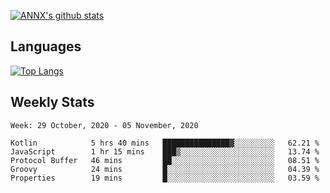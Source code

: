 [![ANNX's github stats](https://github-readme-stats.vercel.app/api?username=NXAN2901&count_private=true&show_icons=true&theme=vue)](https://github.com/NXAN2901)

## Languages
[![Top Langs](https://github-readme-stats.vercel.app/api/top-langs/?username=NXAN2901)](https://github.com/NXAN2901)

## Weekly Stats
<!--START_SECTION:waka-->
```text
Week: 29 October, 2020 - 05 November, 2020

Kotlin            5 hrs 40 mins   ███████████████▓░░░░░░░░░   62.21 % 
JavaScript        1 hr 15 mins    ███▒░░░░░░░░░░░░░░░░░░░░░   13.74 % 
Protocol Buffer   46 mins         ██░░░░░░░░░░░░░░░░░░░░░░░   08.51 % 
Groovy            24 mins         █░░░░░░░░░░░░░░░░░░░░░░░░   04.39 % 
Properties        19 mins         █░░░░░░░░░░░░░░░░░░░░░░░░   03.59 % 
```
<!--END_SECTION:waka-->
